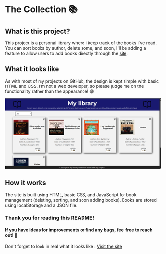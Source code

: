 # The Collection 📚

## What is this project?

This project is a personal library where I keep track of the books I've read. You can sort books by author, delete some, and soon, I'll be adding a feature to allow users to add books directly through the [site](https://patoucheh.github.io/the-collection/).

## What it looks like

As with most of my projects on GitHub, the design is kept simple with basic HTML and CSS.
I'm not a web developer, so please judge me on the functionality rather than the appearance! 😁

![alt text](assets/screen-site.png)

## How it works

The site is built using HTML, basic CSS, and JavaScript for book management (deleting, sorting, and soon adding books).
Books are stored using localStorage and a JSON file.

### Thank you for reading this README!

#### If you have ideas for improvements or find any bugs, feel free to reach out! 🚀

Don't forget to look in real what it looks like : [Visit the site](https://patoucheh.github.io/the-collection/)
